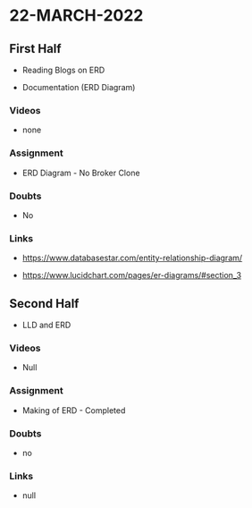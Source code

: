 # 22-MARCH-2022

## First Half

- Reading Blogs on ERD

- Documentation (ERD Diagram)

### Videos

- none

### Assignment 

- ERD Diagram - No Broker Clone

### Doubts

- No

### Links

- https://www.databasestar.com/entity-relationship-diagram/

- https://www.lucidchart.com/pages/er-diagrams/#section_3

## Second Half
 
- LLD and ERD

### Videos

- Null

### Assignment 

- Making of ERD - Completed

### Doubts

- no

### Links

- null